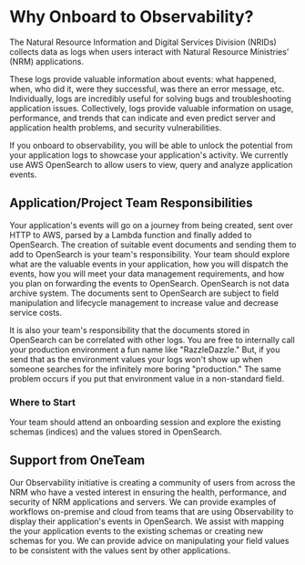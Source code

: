 # Why Onboard to Observability?

The Natural Resource Information and Digital Services Division (NRIDs) collects data as logs when users interact with Natural Resource Ministries’ (NRM) applications.

These logs provide valuable information about events: what happened, when, who did it, were they successful, was there an error message, etc. Individually, logs are incredibly useful for solving bugs and troubleshooting application issues. Collectively, logs provide valuable information on usage, performance, and trends that can indicate and even predict server and application health problems, and security vulnerabilities.

If you onboard to observability, you will be able to unlock the potential from your application logs to showcase your application's activity. We currently use AWS OpenSearch to allow users to view, query and analyze application events.

## Application/Project Team Responsibilities

Your application's events will go on a journey from being created, sent over HTTP to AWS, parsed by a Lambda function and finally added to OpenSearch. The creation of suitable event documents and sending them to add to OpenSearch is your team's responsibility. Your team should explore what are the valuable events in your application, how you will dispatch the events, how you will meet your data management requirements, and how you plan on forwarding the events to OpenSearch. OpenSearch is not data archive system. The documents sent to OpenSearch are subject to field manipulation and lifecycle management to increase value and decrease service costs.

It is also your team's responsibility that the documents stored in OpenSearch can be correlated with other logs. You are free to internally call your production environment a fun name like "RazzleDazzle." But, if you send that as the environment values your logs won't show up when someone searches for the infinitely more boring "production." The same problem occurs if you put that environment value in a non-standard field.

### Where to Start

Your team should attend an onboarding session and explore the existing schemas (indices) and the values stored in OpenSearch.

## Support from OneTeam

Our Observability initiative is creating a community of users from across the NRM who have a vested interest in ensuring the health, performance, and security of NRM applications and servers. We can provide examples of workflows on-premise and cloud from teams that are using Observability to display their application's events in OpenSearch. We assist with mapping the your application events to the existing schemas or creating new schemas for you. We can provide advice on manipulating your field values to be consistent with the values sent by other applications.